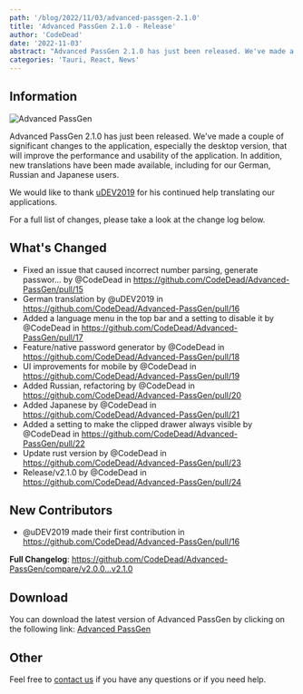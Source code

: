 ```yaml
---
path: '/blog/2022/11/03/advanced-passgen-2.1.0'
title: 'Advanced PassGen 2.1.0 - Release'
author: 'CodeDead'
date: '2022-11-03'
abstract: "Advanced PassGen 2.1.0 has just been released. We've made a couple of significant changes to the application, especially the desktop version, that will improve the performance and usability..."
categories: 'Tauri, React, News'
---
```


## Information

![Advanced PassGen](https://i.imgur.com/bVTaGO7.png)

Advanced PassGen 2.1.0 has just been released. We've made a couple of significant changes to the application, especially the desktop version, that will improve the performance and usability of the application.
In addition, new translations have been made available, including for our German, Russian and Japanese users.

We would like to thank [uDEV2019](https://github.com/uDEV2019) for his continued help translating our applications.

For a full list of changes, please take a look at the change log below.

## What's Changed

- Fixed an issue that caused incorrect number parsing, generate passwor… by @CodeDead in https://github.com/CodeDead/Advanced-PassGen/pull/15
- German translation by @uDEV2019 in https://github.com/CodeDead/Advanced-PassGen/pull/16
- Added a language menu in the top bar and a setting to disable it by @CodeDead in https://github.com/CodeDead/Advanced-PassGen/pull/17
- Feature/native password generator by @CodeDead in https://github.com/CodeDead/Advanced-PassGen/pull/18
- UI improvements for mobile by @CodeDead in https://github.com/CodeDead/Advanced-PassGen/pull/19
- Added Russian, refactoring by @CodeDead in https://github.com/CodeDead/Advanced-PassGen/pull/20
- Added Japanese by @CodeDead in https://github.com/CodeDead/Advanced-PassGen/pull/21
- Added a setting to make the clipped drawer always visible by @CodeDead in https://github.com/CodeDead/Advanced-PassGen/pull/22
- Update rust version by @CodeDead in https://github.com/CodeDead/Advanced-PassGen/pull/23
- Release/v2.1.0 by @CodeDead in https://github.com/CodeDead/Advanced-PassGen/pull/24

## New Contributors

- @uDEV2019 made their first contribution in https://github.com/CodeDead/Advanced-PassGen/pull/16

**Full Changelog**: https://github.com/CodeDead/Advanced-PassGen/compare/v2.0.0...v2.1.0

## Download

You can download the latest version of Advanced PassGen by clicking on the following link:
[Advanced PassGen](https://codedead.com/software/advanced-passgen)

## Other

Feel free to [contact us](/contact) if you have any questions or if you need help.
